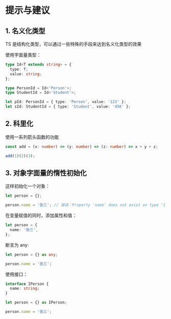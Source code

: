 # 提示与建议

## 1. 名义化类型

TS 是结构化类型，可以通过一些特殊的手段来达到名义化类型的效果

使用字面量类型：

```typescript
type Id<T extends string> = {
  type: T;
  value: string;
};

type PersonId = Id<'Person'>;
type StudentId = Id<'Student'>;

let pId: PersonId = { type: 'Person', value: '123' };
let sId: StudentId = { type: 'Student', value: '456' };
```

## 2. 科里化

使用一系列箭头函数的功能

```typescript
const add = (x: number) => (y: number) => (z: number) => x + y + z;

add(1)(2)(3);
```

## 3. 对象字面量的惰性初始化

这样初始化一个对象：

```typescript
let person = {};

person.name = '张三'; // 错误：Property 'name' does not exist on type '{}'.
```

在变量赋值的同时，添加属性和值：

```typescript
let person = {
  name: '张三',
};
```

断言为 any:

```typescript
let person = {} as any;

person.name = '张三';
```

使用接口：

```typescript
interface IPerson {
  name: string;
}

let person = {} as IPerson;

person.name = '张三';
```